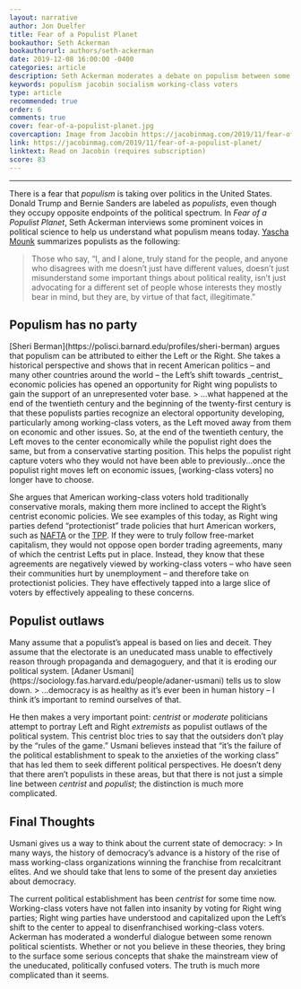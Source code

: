 ```yaml
---
layout: narrative
author: Jon Duelfer
title: Fear of a Populist Planet
bookauthor: Seth Ackerman
bookauthorurl: authors/seth-ackerman
date: 2019-12-08 16:00:00 -0400
categories: article
description: Seth Ackerman moderates a debate on populism between some prominent political scientists. They discuss how the Left's shift towards centrist economic policies has opened up an opportunity for Right wing parties to appeal to working-class voters.
keywords: populism jacobin socialism working-class voters
type: article
recommended: true
order: 6
comments: true
cover: fear-of-a-populist-planet.jpg
covercaption: Image from Jacobin https://jacobinmag.com/2019/11/fear-of-a-populist-planet/
link: https://jacobinmag.com/2019/11/fear-of-a-populist-planet/
linktext: Read on Jacobin (requires subscription)
score: 83
---
```

<hr/>

There is a fear that _populism_ is taking over politics in the United States. Donald Trump and Bernie Sanders are labeled as _populists_, even though they occupy opposite endpoints of the political spectrum. In _Fear of a Populist Planet_, Seth Ackerman interviews some prominent voices in political science to help us understand what populism means today. [Yascha Mounk](https://www.yaschamounk.com/) summarizes populists as the following:
> Those who say, “I, and I alone, truly stand for the people, and anyone who disagrees with me doesn’t just have different values, doesn’t just misunderstand some important things about political reality, isn’t just advocating for a different set of people whose interests they mostly bear in mind, but they are, by virtue of that fact, illegitimate.”

<h2><strong>Populism has no party</strong></h2>
[Sheri Berman](https://polisci.barnard.edu/profiles/sheri-berman) argues that populism can be attributed to either the Left or the Right. She takes a historical perspective and shows that in recent American politics – and many other countries around the world – the Left’s shift towards _centrist_ economic policies has opened an opportunity for Right wing populists to gain the support of an unrepresented voter base.
> ...what happened at the end of the twentieth century and the beginning of the twenty-first century is that these populists parties recognize an electoral opportunity developing, particularly among working-class voters, as the Left moved away from them on economic and other issues. So, at the end of the twentieth century, the Left moves to the center economically while the populist right does the same, but from a conservative starting position. This helps the populist right capture voters who they would not have been able to previously...once the populist right moves left on economic issues, [working-class voters] no longer have to choose.

She argues that American working-class voters hold traditionally conservative morals, making them more inclined to accept the Right’s centrist economic policies. We see examples of this today, as Right wing parties defend “protectionist” trade policies that hurt American workers, such as [NAFTA](https://en.wikipedia.org/wiki/North_American_Free_Trade_Agreement) or the [TPP](https://en.wikipedia.org/wiki/Trans-Pacific_Partnership). If they were to truly follow free-market capitalism, they would not oppose open border trading agreements, many of which the centrist Lefts put in place. Instead, they know that these agreements are negatively viewed by working-class voters – who have seen their communities hurt by unemployment – and therefore take on protectionist policies. They have effectively tapped into a large slice of voters by effectively appealing to these concerns.

<h2><strong>Populist outlaws</strong></h2>
Many assume that a populist’s appeal is based on lies and deceit. They assume that the electorate is an uneducated mass unable to effectively reason through propaganda and demagoguery, and that it is eroding our political system. [Adaner Usmani](https://sociology.fas.harvard.edu/people/adaner-usmani) tells us to slow down.
> ...democracy is as healthy as it’s ever been in human history – I think it’s important to remind ourselves of that.

He then makes a very important point: _centrist_ or _moderate_ politicians attempt to portray Left and Right _extremists_ as populist outlaws of the political system. This centrist bloc tries to say that the outsiders don’t play by the “rules of the game.” Usmani believes instead that “it’s the failure of the political establishment to speak to the anxieties of the working class” that has led them to seek different political perspectives. He doesn’t deny that there aren’t populists in these areas, but that there is not just a simple line between _centrist_ and _populist_; the distinction is much more complicated.

<h2><strong>Final Thoughts</strong></h2>
Usmani gives us a way to think about the current state of democracy:
> In many ways, the history of democracy’s advance is a history of the rise of mass working-class organizations winning the franchise from recalcitrant elites. And we should take that lens to some of the present day anxieties about democracy.

The current political establishment has been _centrist_ for some time now. Working-class voters have not fallen into insanity by voting for Right wing parties; Right wing parties have understood and capitalized upon the Left’s shift to the center to appeal to disenfranchised working-class voters. Ackerman has moderated a wonderful dialogue between some renown political scientists. Whether or not you believe in these theories, they bring to the surface some serious concepts that shake the mainstream view of the uneducated, politically confused voters. The truth is much more complicated than it seems.